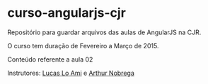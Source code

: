 # curso-angularjs-cjr

Repositório para guardar arquivos das aulas de AngularJS na CJR.

O curso tem duração de Fevereiro a Março de 2015.

Conteúdo referente a aula 02

Instrutores: [Lucas Lo Ami](https://github.com/lucasloami "Github do Lucas Lo Ami") e [Arthur Nobrega](https://github.com/arthurnobrega "Github do Arthur Nobrega")